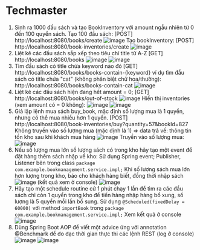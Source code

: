 ﻿# Techmaster
1. Sinh ra 1000 đầu sách và tạo BookInventory với amount ngẫu nhiên từ 0 đến 100 quyển sách.
  Tạo 100 đầu sách: [POST] http://localhost:8080/books/create
  ![image](https://user-images.githubusercontent.com/62837633/141715537-0573f6fe-9b42-4e90-9a13-50d135bd0f89.png)
  Tạo bookInventory: [POST] http://localhost:8080/book-inventories/create
  ![image](https://user-images.githubusercontent.com/62837633/141715555-7a8d40bc-3672-4d38-8507-569c62a7abaf.png)
2. Liệt kê các đầu sách sắp xếp theo tiêu chí title từ A-Z
  [GET] http://localhost:8080/books
  ![image](https://user-images.githubusercontent.com/62837633/141715603-424e132c-de6d-4079-ada5-8c6e17b3f5c1.png)
  ![image](https://user-images.githubusercontent.com/62837633/141715654-e85c5c39-14e3-4705-a34d-c270488968c2.png)
3. Tìm đầu sách có title chứa keyword nào đó
  [GET] http://localhost:8080/books/books-contain-{keyword}
  ví dụ tìm đầu sách có title chứa "cat" (không phân biệt chữ hoa/thường): http://localhost:8080/books/books-contain-cat
  ![image](https://user-images.githubusercontent.com/62837633/141715706-934862f8-4d0b-4c4e-94e5-eb2a02196f84.png)
4. Liệt kê các đầu sách hiện đang hết amount = 0;
  [GET] http://localhost:8080/books/out-of-stock
  ![image](https://user-images.githubusercontent.com/62837633/141716422-7973dd22-dd4b-4331-80a3-b44e2eeea2c1.png)
  Hiển thị inventories (xem amount có = 0 không):
  ![image](https://user-images.githubusercontent.com/62837633/141716456-4c2af802-9762-4285-8a51-a0b3fd463138.png)
  ![image](https://user-images.githubusercontent.com/62837633/141716481-c7d53bd0-2ddd-4b90-94cb-d60fcbd2a09e.png)
5. Giả lập lệnh mua sách buy_book, mặc định số lượng mua là 1 quyển, nhưng có thể mua nhiều hơn 1 quyển.
  [POST] http://localhost:8080/book-inventories/buy?quantity=57&bookId=827
  Không truyền vào số lượng mua (mặc định là 1) => data trả về: thông tin tồn kho sau khi khách mua hàng
  ![image](https://user-images.githubusercontent.com/62837633/141716543-e781b47f-1349-42c6-93e3-3677df5ea49c.png)
  Truyền vào số lượng mua:
  ![image](https://user-images.githubusercontent.com/62837633/141716644-aa462d06-748f-4d69-985a-012b5a1f1d88.png)
6. Nếu số lượng mua lớn số lượng sách có trong kho hãy tạo một event để đặt hàng thêm sách nhập về kho: 
  Sử dụng Spring event; Publisher, Listener bên trong class ```package com.example.bookmanagement.service.impl;```
  Khi số lượng sách mua lớn hơn lượng trong kho, báo cho khách hàng biết, đồng thời nhập sách
  ![image](https://user-images.githubusercontent.com/62837633/141716672-950a7f37-9a07-4cdc-b193-68d3dfc49a6d.png)
  (kết quả xem ở console)
  ![image](https://user-images.githubusercontent.com/62837633/141716802-117de16a-429b-40ae-a916-920288b26023.png)
7. Hãy tạo một schedule routine cứ 1 phút chạy 1 lần để tìm ra các đầu sách chỉ còn 1 quyển trong kho để tiến hàng nhập hàng bổ xung, số lượng là 5 quyển mỗi lần bổ sung.
  Sử dụng ```@Scheduled(fixedDelay = 60000)``` với method ```importBook``` trong ```package com.example.bookmanagement.service.impl;```
  Xem kết quả ở console
  ![image](https://user-images.githubusercontent.com/62837633/141716843-98a6674c-ccdf-4157-aeb3-a230ed651b21.png)
8. Dùng Spring Boot AOP để viết một advice ứng với annotation @Benchmark để đo đạc thời gian thực thi các lệnh REST (log ở console)
  ![image](https://user-images.githubusercontent.com/62837633/141716900-f1a2ebc8-b121-4529-a338-5cfe4c1355ea.png)
  ![image](https://user-images.githubusercontent.com/62837633/141716943-813bbc2a-336e-48b8-a87d-f10134a54e9c.png)
